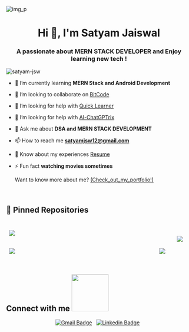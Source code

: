 
![img_p](https://github.com/Satyam-jsw/Satyam-jsw/assets/96405804/c2f7a868-f697-4ec8-bde7-a081e1e0b438)

<h1 align="center">Hi 👋, I'm Satyam Jaiswal</h1>
<h3 align="center">A passionate about MERN STACK DEVELOPER and Enjoy learning new tech !</h3>

<p align="left"> <img src="https://komarev.com/ghpvc/?username=satyam-jsw&label=Profile%20views&color=0e75b6&style=flat" alt="satyam-jsw" /> </p>

- 🌱 I’m currently learning **MERN Stack and Android Development**

- 👯 I’m looking to collaborate on [BitCode](https://github.com/Satyam-jsw/Bitcode)

- 🤝 I’m looking for help with [Quick Learner](https://quicklearner-kringle-1a1140.netlify.app/)
  
- 🤝 I’m looking for help with [AI-ChatGPTrix](https://github.com/Satyam-jsw/AI-ChatGPTrix)

- 💬 Ask me about **DSA and MERN STACK DEVELOPMENT**

- 📫 How to reach me **satyamjsw12@gmail.com**

- 📄 Know about my experiences [Resume](https://drive.google.com/file/d/1keZBPFH75ampDja7nc1IkqUxpQfPZka8/view?usp=drive_link)

- ⚡ Fun fact **watching movies sometimes**

  Want to know more about me? [(Check_out_my_portfolio!)](https://welcome-to-my-profile.netlify.app/)
  
  <br>

## 📌 Pinned Repositories

<br>

<a href="https://github.com/Satyam-jsw/Bitcode">
  <img align="right" style="margin:1.5rem;" src="https://github-readme-stats.vercel.app/api/pin/?username=Satyam-jsw&repo=Bitcode&title_color=ffffff&text_color=c9cacc&icon_color=4AB197&bg_color=1A2B34" />
</a>
<a href="https://github.com/Satyam-jsw/AI-ChatGPTrix">
  <img align="center" style="margin:0.5rem" src="https://github-readme-stats.vercel.app/api/pin/?username=Satyam-jsw&repo=AI-ChatGPTrix&title_color=ffffff&text_color=c9cacc&icon_color=4AB197&bg_color=1A2B34" />
</a>


<br>
<br>

<a href="https://github.com/Satyam-jsw/yoga_form">
  <img align="center" style="margin:0.5rem" src="https://github-readme-stats.vercel.app/api/pin/?username=Satyam-jsw&repo=yoga_form&title_color=ffffff&text_color=c9cacc&icon_color=4AB197&bg_color=1A2B34" />
</a>
<a href="https://github.com/Satyam-jsw/Quick_Learner">
  <img align="right" style="margin:0.5rem" src="https://github-readme-stats.vercel.app/api/pin/?username=Satyam-jsw&repo=Quick_Learner&title_color=ffffff&text_color=c9cacc&icon_color=4AB197&bg_color=1A2B34" />
</a>

<br>
<br>

<h2> Connect with me <img src='https://raw.githubusercontent.com/ShahriarShafin/ShahriarShafin/main/Assets/handshake.gif' width="100px"> </h2>


 <p align="center">
  <a href="mailto:satyamjsw12@gmail.com"><img src="https://img.shields.io/badge/GMail-satyamjsw12-d14836?style=flat&logo=Gmail" alt="Gmail Badge"></a> &nbsp;
  <a href="https://www.linkedin.com/in/satyamjsw/"><img src="https://img.shields.io/badge/LinkedIn-satyamjsw-0077b5?style=flat&logo=LinkedIn" alt="Linkedin Badge"></a> &nbsp;
</p>
